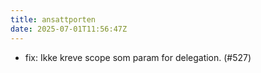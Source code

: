 ```yaml
---
title: ansattporten
date: 2025-07-01T11:56:47Z
---
```

- fix: Ikke kreve scope som param for delegation. (#527)

